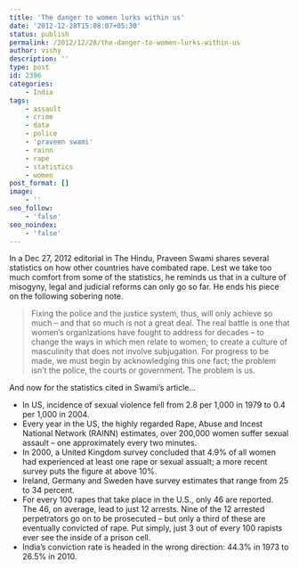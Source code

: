 ```yaml
---
title: 'The danger to women lurks within us'
date: '2012-12-28T15:08:07+05:30'
status: publish
permalink: /2012/12/28/the-danger-to-women-lurks-within-us
author: vishy
description: ''
type: post
id: 2396
categories: 
    - India
tags:
    - assault
    - crime
    - data
    - police
    - 'praveen swami'
    - rainn
    - rape
    - statistics
    - women
post_format: []
image:
    - ''
seo_follow:
    - 'false'
seo_noindex:
    - 'false'
---
```

In a Dec 27, 2012 editorial in The Hindu, Praveen Swami shares several statistics on how other countries have combated rape. Lest we take too much comfort from some of the statistics, he reminds us that in a culture of misogyny, legal and judicial reforms can only go so far. He ends his piece on the following sobering note.

> Fixing the police and the justice system, thus, will only achieve so much – and that so much is not a great deal. The real battle is one that women’s organizations have fought to address for decades – to change the ways in which men relate to women; to create a culture of masculinity that does not involve subjugation. For progress to be made, we must begin by acknowledging this one fact; the problem isn’t the police, the courts or government. The problem is us.

And now for the statistics cited in Swami’s article…

- In US, incidence of sexual violence fell from 2.8 per 1,000 in 1979 to 0.4 per 1,000 in 2004.
- Every year in the US, the highly regarded Rape, Abuse and Incest National Network (RAINN) estimates, over 200,000 women suffer sexual assault – one approximately every two minutes.
- In 2000, a United Kingdom survey concluded that 4.9% of all women had experienced at least one rape or sexual assualt; a more recent survey puts the figure at above 10%.
- Ireland, Germany and Sweden have survey estimates that range from 25 to 34 percent.
- For every 100 rapes that take place in the U.S., only 46 are reported. The 46, on average, lead to just 12 arrests. Nine of the 12 arrested perpetrators go on to be prosecuted – but only a third of these are eventually convicted of rape. Put simply, just 3 out of every 100 rapists ever see the inside of a prison cell.
- India’s conviction rate is headed in the wrong direction: 44.3% in 1973 to 26.5% in 2010.
